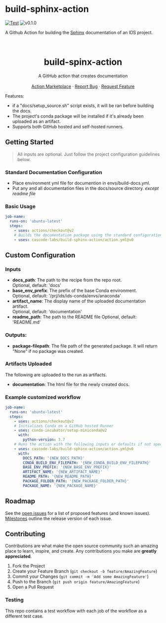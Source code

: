 # build-sphinx-action
[![Test](https://github.com/cascode-labs/build-sphinx-action/actions/workflows/test.yml/badge.svg)](https://github.com/cascode-labs/build-sphinx-action/actions/workflows/test.yml)
![v0.1.0](https://img.shields.io/badge/v-0.1.0-blue)

A Github Action for building the [Sphinx](https://www.sphinx-doc.org/en/master/) 
documentation of an IDS project.

<br />
<p align="center">

  <h1 align="center">build-spinx-action</h1>

  <p align="center">
    A GitHub action that creates documentation 
    <br />
    <br />
    <a href="https://github.com/github_username/repo_name">Action Marketplace</a>
    ·
    <a href="https://github.com/cascode-labs/build-sphinx-action/issues">Report Bug</a>
    ·
    <a href="https://github.com/cascode-labs/build-sphinx-action/issues">Request Feature</a>
  </p>
</p>

Features:
- if a "docs/setup_source.sh" script exists, it will be ran before building the docs.
- The project's conda package will be installed if it's already been uploaded as an artifact. 
- Supports both GitHub hosted and self-hosted runners.  

## Getting Started
> All inputs are optional. Just follow the project configuration guidelines below.

### Standard Documentation Configuration
- Place environment yml file for documention in envs/build-docs.yml.
- Put any and all documentation files in the docs/source directory. _except readme file_

### Basic Usage
```yaml
job-name:
  runs-on: 'ubuntu-latest'
  steps:
    - uses: actions/checkout@v2
    # Builds the documentation package using the standard configuration
    - uses: cascode-labs/build-sphinx-action/action.yml@v0
```

## Custom Configuration
### Inputs
- **docs_path**: The path to the recipe from the repo root.  
  Optional, default: 'docs'
- **base_env_prefix**:  The prefix of the base Conda environment.  
  Optional, default: '/prj/ids/ids-conda/envs/anaconda'
- **artifact_name**:  The display name of the uploaded documentation artifact.  
  Optional, default: 'documentation'
- **readme_path**: The path to the README file 
  Optional, default: 'README.md'

### Outputs:
- **package-filepath**: The file path of the generated package.  It will return "None" if no package was created.

### Artifacts Uploaded

The following are uploaded to the run as artifacts.

- **documentation**: The html file for the newly created docs.


### Example customized workflow
```yaml
job-name:
  runs-on: 'ubuntu-latest'
  steps:
    - uses: actions/checkout@v2
    # Initializes Conda on a GitHub hosted Runner
    - uses: conda-incubator/setup-miniconda@v2
      with:
        python-version: 3.7
    # Runs the action with the following inputs or defaults if not specified.
    - uses: cascode-labs/build-sphinx-action/action.yml@v0
      with:
        DOCS_PATH: '{NEW_DOCS_PATH}'
        CONDA_BUILD_ENV_FILEPATH: '{NEW_CONDA_BUILD_ENV_FILEPATH}'
        BASE_ENV_PREFIX: '{NEW_BASE_ENV_PREFIX}'
        ARTIFACT_NAME: '{NEW_ARTIFACT_NAME}'
        README_PATH: '{NEW_README_PATH}'
        PACKAGE_FOLDER_PATH: '{NEW_PACKAGE_FOLDER_PATH}'
        PACKAGE_NAME: '{NEW_PACKAGE_NAME}'
```
## Roadmap

See the 
[open issues](https://github.com/cascode-labs/build-conda-action/issues)
for a list of proposed features (and known issues).
[Milestones](https://github.com/cascode-labs/build-conda-action/milestones)
outline the release version of each issue.

## Contributing

Contributions are what make the open source community such an amazing place to 
learn, inspire, and create. Any contributions you make are 
**greatly appreciated**.

1. Fork the Project
2. Create your Feature Branch (`git checkout -b feature/AmazingFeature`)
3. Commit your Changes (`git commit -m 'Add some AmazingFeature'`)
4. Push to the Branch (`git push origin feature/AmazingFeature`)
5. Open a Pull Request

### Testing
This repo contains a test workflow with each job of the workflow as a different
test case.
